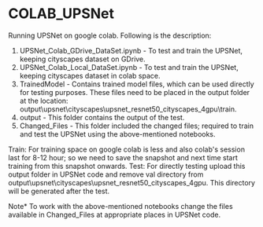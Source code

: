 # COLAB_UPSNet
Running UPSNet on google colab.
Following is the description:
1. UPSNet_Colab_GDrive_DataSet.ipynb - To test and train the UPSNet, keeping cityscapes dataset on GDrive.
2. UPSNet_Colab_Local_DataSet.ipynb - To test and train the UPSNet, keeping cityscapes dataset in colab space.
3. TrainedModel - Contains trained model files, which can be used directly for testing purposes. These files need to be placed in the output folder at the location: output\upsnet\cityscapes\upsnet_resnet50_cityscapes_4gpu\train.
4. output - This folder contains the output of the test. 
5. Changed_Files - This folder included the changed files; required to train and test the UPSNet using the above-mentioned notebooks.

Train: For training space on google colab is less and also colab's session last for 8-12 hour; so we need to save the snapshot and next time start training from this snapshot onwards.
Test: For directly testing upload this output folder in UPSNet code and remove val directory from output\upsnet\cityscapes\upsnet_resnet50_cityscapes_4gpu. This directory will be generated after the test.

Note* To work with the above-mentioned notebooks change the files available in Changed_Files at appropriate places in UPSNet code.
